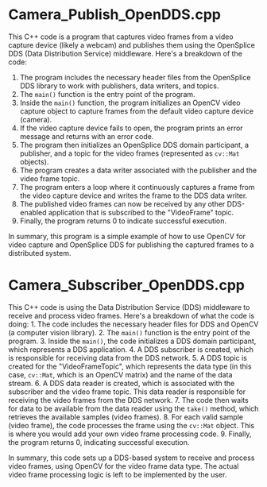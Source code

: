 # Camera_Publish_OpenDDS.cpp
This C++ code is a program that captures video frames from a video capture device (likely a webcam) and publishes them using the OpenSplice DDS (Data Distribution Service) middleware. 
Here's a breakdown of the code: 
1. The program includes the necessary header files from the OpenSplice DDS library to work with publishers, data writers, and topics.
2. The `main()` function is the entry point of the program.
3. Inside the `main()` function, the program initializes an OpenCV video capture object to capture frames from the default video capture device (camera).
4. If the video capture device fails to open, the program prints an error message and returns with an error code.
5. The program then initializes an OpenSplice DDS domain participant, a publisher, and a topic for the video frames (represented as `cv::Mat` objects).
6. The program creates a data writer associated with the publisher and the video frame topic.
7. The program enters a loop where it continuously captures a frame from the video capture device and writes the frame to the DDS data writer.
8. The published video frames can now be received by any other DDS-enabled application that is subscribed to the "VideoFrame" topic.
9. Finally, the program returns 0 to indicate successful execution.

In summary, this program is a simple example of how to use OpenCV for video capture and OpenSplice DDS for publishing the captured frames to a distributed system.

# Camera_Subscriber_OpenDDS.cpp
This C++ code is using the Data Distribution Service (DDS) middleware to receive and process video frames. Here's a breakdown of what the code is doing: 1. The code includes the necessary header files for DDS and OpenCV (a computer vision library). 
2. The `main()` function is the entry point of the program. 
3. Inside the `main()`, the code initializes a DDS domain participant, which represents a DDS application. 
4. A DDS subscriber is created, which is responsible for receiving data from the DDS network. 
5. A DDS topic is created for the "VideoFrameTopic", which represents the data type (in this case, `cv::Mat`, which is an OpenCV matrix) and the name of the data stream. 
6. A DDS data reader is created, which is associated with the subscriber and the video frame topic. This data reader is responsible for receiving the video frames from the DDS network. 
7. The code then waits for data to be available from the data reader using the `take()` method, which retrieves the available samples (video frames). 
8. For each valid sample (video frame), the code processes the frame using the `cv::Mat` object. This is where you would add your own video frame processing code. 
9. Finally, the program returns 0, indicating successful execution. 

In summary, this code sets up a DDS-based system to receive and process video frames, using OpenCV for the video frame data type. The actual video frame processing logic is left to be implemented by the user.
